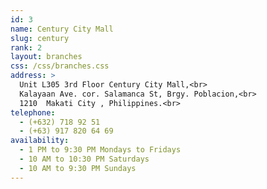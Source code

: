 ```yaml
---
id: 3
name: Century City Mall
slug: century
rank: 2
layout: branches
css: /css/branches.css
address: > 
  Unit L305 3rd Floor Century City Mall,<br>
  Kalayaan Ave. cor. Salamanca St, Brgy. Poblacion,<br>
  1210  Makati City , Philippines.<br>
telephone: 
  - (+632) 718 92 51
  - (+63) 917 820 64 69
availability:
  - 1 PM to 9:30 PM Mondays to Fridays
  - 10 AM to 10:30 PM Saturdays
  - 10 AM to 9:30 PM Sundays
---
```

